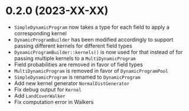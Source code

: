 # 0.2.0 (2023-XX-XX)

- `SimpleDynamicProgram` now takes a type for each field to apply a corresponding kernel
- `DynamicProgramBuilder` has been modified accordingly to support passing different kernels for different field types
- `DynamicProgramBuilder::kernels()` is now used for that instead of for passing multiple kernels to a `MultiDynamicProgram`
- Field probabilities are removed in favor of field types 
- `MultiDynamicProgram` is removed in favor of `DynamicProgramPool`
- `SimpleDynamicProgram` is renamed to `DynamicProgram`
- Add new kernel generator `NormalDistGenerator`
- Fix debug output for `Kernel`
- Add `LandCoverWalker`
- Fix computation error in Walkers
